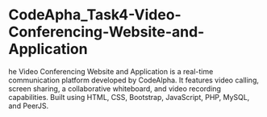 # CodeApha_Task4-Video-Conferencing-Website-and-Application
he Video Conferencing Website and Application is a real-time communication platform developed by CodeAlpha. It features video calling, screen sharing, a collaborative whiteboard, and video recording capabilities. Built using HTML, CSS, Bootstrap, JavaScript, PHP, MySQL, and PeerJS.
